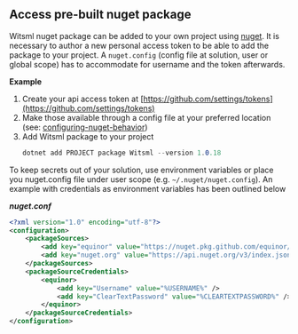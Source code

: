 ## Access pre-built nuget package
Witsml nuget package can be added to your own project using [nuget](https://docs.microsoft.com/en-us/nuget/). It is necessary to author a new personal access token to be able to add the package to your project. A `nuget.config` (config file at solution, user or global scope) has to accommodate for username and the token afterwards.

**Example** 

1. Create your api access token at [https://github.com/settings/tokens](https://github.com/settings/tokens)
2. Make those available through a config file at your preferred location (see: [configuring-nuget-behavior](https://docs.microsoft.com/en-us/nuget/consume-packages/configuring-nuget-behavior))
3. Add Witsml package to your project
   ```csharp
   dotnet add PROJECT package Witsml --version 1.0.18
   ```
To keep secrets out of your solution, use environment variables or place you nuget.config file under user scope (e.g. `~/.nuget/nuget.config`). An example with credentials as environment variables has been outlined below

***nuget.conf***
```xml
<?xml version="1.0" encoding="utf-8"?>
<configuration>
    <packageSources>
        <add key="equinor" value="https://nuget.pkg.github.com/equinor/index.json" />
        <add key="nuget.org" value="https://api.nuget.org/v3/index.json" protocolVersion="3" />
    </packageSources>
    <packageSourceCredentials>
        <equinor>
            <add key="Username" value="%USERNAME%" />
            <add key="ClearTextPassword" value="%CLEARTEXTPASSWORD%" />
        </equinor>
    </packageSourceCredentials>
</configuration>
```
